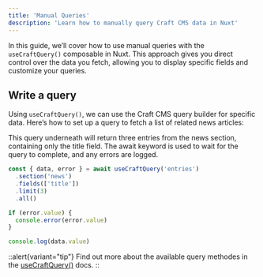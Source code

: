 ```yaml
---
title: 'Manual Queries'
description: 'Learn how to manually query Craft CMS data in Nuxt'
---
```


In this guide, we’ll cover how to use manual queries with the `useCraftQuery()` composable in Nuxt. 
This approach gives you direct control over the data you fetch, allowing you to display specific fields and customize your queries.

## Write a query

Using `useCraftQuery()`, we can use the Craft CMS query builder for specific data. Here’s how to set up a query to fetch a list of related news articles:

This query underneath will return three entries from the news section, containing only the title field. 
The await keyword is used to wait for the query to complete, and any errors are logged.

```ts
const { data, error } = await useCraftQuery('entries')
  .section('news')
  .fields(['title'])
  .limit(3)
  .all()

if (error.value) {
  console.error(error.value)
}

console.log(data.value)
```

::alert{variant="tip"}
  Find out more about the available query methodes in the [useCraftQuery()](/libraries/nuxt-craftcms/composables/use-craft-query) docs.
::

